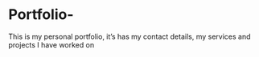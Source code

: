 # Portfolio-
This is my personal portfolio, it’s has my contact details, my services and projects I have worked on
